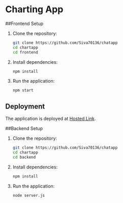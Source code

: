 # Charting App

##Frontend Setup

1. Clone the repository:
    ```bash
    git clone https://github.com/Siva70136/chatapp
    cd chartapp
    cd frontend
    ```

2. Install dependencies:
    ```bash
    npm install
    ```

3. Run the application:
    ```bash
    npm start
    ```

## Deployment
The application is deployed at [Hosted Link](https://chatapp1-git-main-siva70136s-projects.vercel.app).

##Backend Setup

1. Clone the repository:
    ```bash
    git clone https://github.com/Siva70136/chatapp
    cd chartapp
    cd backend
    ```

2. Install dependencies:
    ```bash
    npm install
    ```

3. Run the application:
    ```bash
    node server.js
    ```
